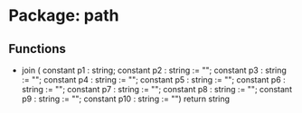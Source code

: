 # Package: path
## Functions
- join <font id="function_arguments">(    constant p1 : string;
    constant p2 : string := "";
    constant p3 : string := "";
    constant p4 : string := "";
    constant p5 : string := "";
    constant p6 : string := "";
    constant p7 : string := "";
    constant p8 : string := "";
    constant p9 : string := "";
    constant p10 : string := "")</font> <font id="function_return">return string</font>
